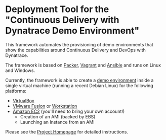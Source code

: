 # Deployment Tool for the "Continuous Delivery with Dynatrace Demo Environment" 

This framework automates the provisioning of demo environments that show the capabilities around Continuous Delivery and DevOps with Dynatrace.

The framework is based on [Packer](https://packer.io/), [Vagrant](https://www.vagrantup.com/) and [Ansible](http://www.ansible.com/) and runs on Linux and Windows.

Currently, the framework is able to create a [demo environment](https://community.compuwareapm.com/community/display/COE/Continuous+Delivery+with+Dynatrace+Demo+Environment) inside a single virtual machine (running a recent Debian Linux) for the following platforms:

- [VirtualBox](http://virtualbox.org/)
- [VMware Fusion](http://vmware.com/products/fusion/) or [Workstation](http://vmware.com/products/workstation/)
- [Amazon EC2](http://aws.amazon.com/ec2/) (you'll need to bring your own account!)
    - Creation of an AMI (backed by EBS)
    - Launching an Instance from an AMI

Please see the [Project Homepage](https://community.compuwareapm.com/community/pages/viewpage.action?pageId=179737118) for detailed instructions.
